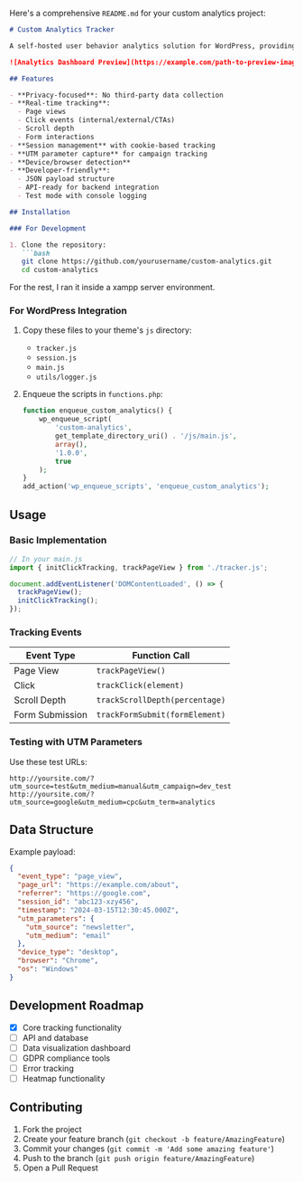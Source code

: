 Here's a comprehensive `README.md` for your custom analytics project:

```markdown
# Custom Analytics Tracker

A self-hosted user behavior analytics solution for WordPress, providing full data ownership and customization.

![Analytics Dashboard Preview](https://example.com/path-to-preview-image.jpg)

## Features

- **Privacy-focused**: No third-party data collection
- **Real-time tracking**:
  - Page views
  - Click events (internal/external/CTAs)
  - Scroll depth
  - Form interactions
- **Session management** with cookie-based tracking
- **UTM parameter capture** for campaign tracking
- **Device/browser detection**
- **Developer-friendly**:
  - JSON payload structure
  - API-ready for backend integration
  - Test mode with console logging

## Installation

### For Development

1. Clone the repository:
   ```bash
   git clone https://github.com/yourusername/custom-analytics.git
   cd custom-analytics
   ```
For the rest, I ran it inside a xampp server environment.

### For WordPress Integration

1. Copy these files to your theme's `js` directory:
   - `tracker.js`
   - `session.js`
   - `main.js`
   - `utils/logger.js`

2. Enqueue the scripts in `functions.php`:
   ```php
   function enqueue_custom_analytics() {
       wp_enqueue_script(
           'custom-analytics',
           get_template_directory_uri() . '/js/main.js',
           array(),
           '1.0.0',
           true
       );
   }
   add_action('wp_enqueue_scripts', 'enqueue_custom_analytics');
   ```

## Usage

### Basic Implementation

```javascript
// In your main.js
import { initClickTracking, trackPageView } from './tracker.js';

document.addEventListener('DOMContentLoaded', () => {
  trackPageView();
  initClickTracking();
});
```

### Tracking Events

| Event Type          | Function Call                     |
|---------------------|-----------------------------------|
| Page View           | `trackPageView()`                 |
| Click               | `trackClick(element)`             |
| Scroll Depth        | `trackScrollDepth(percentage)`    |
| Form Submission     | `trackFormSubmit(formElement)`    |

### Testing with UTM Parameters

Use these test URLs:
```
http://yoursite.com/?utm_source=test&utm_medium=manual&utm_campaign=dev_test
http://yoursite.com/?utm_source=google&utm_medium=cpc&utm_term=analytics
```

## Data Structure

Example payload:
```json
{
  "event_type": "page_view",
  "page_url": "https://example.com/about",
  "referrer": "https://google.com",
  "session_id": "abc123-xzy456",
  "timestamp": "2024-03-15T12:30:45.000Z",
  "utm_parameters": {
    "utm_source": "newsletter",
    "utm_medium": "email"
  },
  "device_type": "desktop",
  "browser": "Chrome",
  "os": "Windows"
}
```

## Development Roadmap

- [x] Core tracking functionality
- [ ] API and database
- [ ] Data visualization dashboard
- [ ] GDPR compliance tools
- [ ] Error tracking
- [ ] Heatmap functionality

## Contributing

1. Fork the project
2. Create your feature branch (`git checkout -b feature/AmazingFeature`)
3. Commit your changes (`git commit -m 'Add some amazing feature'`)
4. Push to the branch (`git push origin feature/AmazingFeature`)
5. Open a Pull Request


